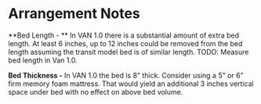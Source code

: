# Arrangement Notes

**Bed Length - ** In VAN 1.0 there is a substantial amount of extra bed length.  At least 6 inches, up to 12 inches could be removed from the bed length assuming the transit model bed is of similar length.  TODO: Measure bed length in Van 1.0.

**Bed Thickness -** In VAN 1.0 the bed is 8" thick.  Consider using a 5" or 6" firm memory foam mattress.  That would yield an additional 3 inches vertical space under bed with no effect on above bed volume.

